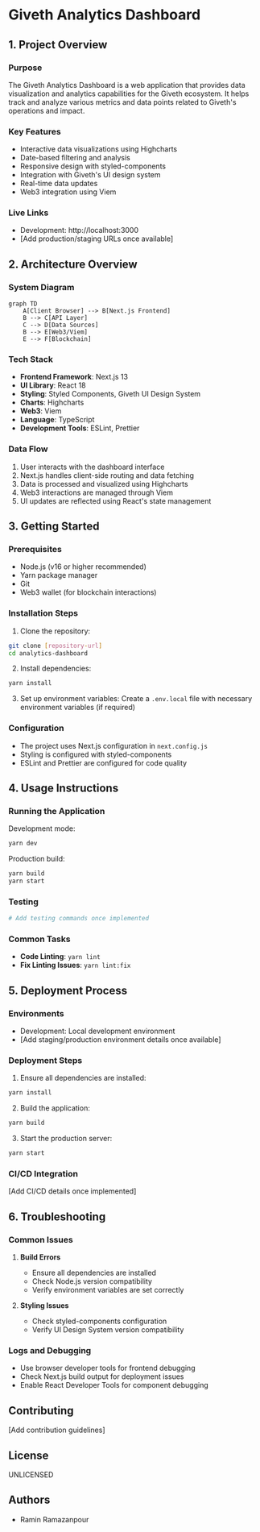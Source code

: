 # Giveth Analytics Dashboard

## 1. Project Overview

### Purpose

The Giveth Analytics Dashboard is a web application that provides data visualization and analytics capabilities for the Giveth ecosystem. It helps track and analyze various metrics and data points related to Giveth's operations and impact.

### Key Features

-   Interactive data visualizations using Highcharts
-   Date-based filtering and analysis
-   Responsive design with styled-components
-   Integration with Giveth's UI design system
-   Real-time data updates
-   Web3 integration using Viem

### Live Links

-   Development: http://localhost:3000
-   [Add production/staging URLs once available]

## 2. Architecture Overview

### System Diagram

```mermaid
graph TD
    A[Client Browser] --> B[Next.js Frontend]
    B --> C[API Layer]
    C --> D[Data Sources]
    B --> E[Web3/Viem]
    E --> F[Blockchain]
```

### Tech Stack

-   **Frontend Framework**: Next.js 13
-   **UI Library**: React 18
-   **Styling**: Styled Components, Giveth UI Design System
-   **Charts**: Highcharts
-   **Web3**: Viem
-   **Language**: TypeScript
-   **Development Tools**: ESLint, Prettier

### Data Flow

1. User interacts with the dashboard interface
2. Next.js handles client-side routing and data fetching
3. Data is processed and visualized using Highcharts
4. Web3 interactions are managed through Viem
5. UI updates are reflected using React's state management

## 3. Getting Started

### Prerequisites

-   Node.js (v16 or higher recommended)
-   Yarn package manager
-   Git
-   Web3 wallet (for blockchain interactions)

### Installation Steps

1. Clone the repository:

```bash
git clone [repository-url]
cd analytics-dashboard
```

2. Install dependencies:

```bash
yarn install
```

3. Set up environment variables:
   Create a `.env.local` file with necessary environment variables (if required)

### Configuration

-   The project uses Next.js configuration in `next.config.js`
-   Styling is configured with styled-components
-   ESLint and Prettier are configured for code quality

## 4. Usage Instructions

### Running the Application

Development mode:

```bash
yarn dev
```

Production build:

```bash
yarn build
yarn start
```

### Testing

```bash
# Add testing commands once implemented
```

### Common Tasks

-   **Code Linting**: `yarn lint`
-   **Fix Linting Issues**: `yarn lint:fix`

## 5. Deployment Process

### Environments

-   Development: Local development environment
-   [Add staging/production environment details once available]

### Deployment Steps

1. Ensure all dependencies are installed:

```bash
yarn install
```

2. Build the application:

```bash
yarn build
```

3. Start the production server:

```bash
yarn start
```

### CI/CD Integration

[Add CI/CD details once implemented]

## 6. Troubleshooting

### Common Issues

1. **Build Errors**

    - Ensure all dependencies are installed
    - Check Node.js version compatibility
    - Verify environment variables are set correctly

2. **Styling Issues**
    - Check styled-components configuration
    - Verify UI Design System version compatibility

### Logs and Debugging

-   Use browser developer tools for frontend debugging
-   Check Next.js build output for deployment issues
-   Enable React Developer Tools for component debugging

## Contributing

[Add contribution guidelines]

## License

UNLICENSED

## Authors

-   Ramin Ramazanpour

